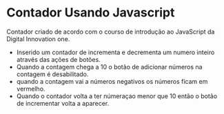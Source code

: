 # Contador Usando Javascript
Contador criado de acordo com o courso de introdução ao JavaScript da Digital Innovation one.

- Inserido um contador de incrementa e decrementa um numero inteiro através das ações de botões.
- Quando a contagem chega a 10 o botão de adicionar números na contagem é desabilitado.
- quando a contagem vai a números negativos os números ficam em vermelho.
- Quando o contador volta a ter númeraçao menor que 10 então o botão de incrementar volta a aparecer.